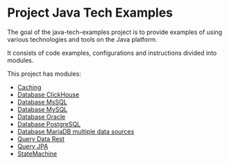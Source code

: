 # Project Java Tech Examples
The goal of the java-tech-examples project is to provide examples of using various technologies and tools on the Java platform.

It consists of code examples, configurations and instructions divided into modules.

This project has modules:
* [Caching](caching/README.md#project-caching)
* [Database ClickHouse](db-clickhouse/README.md#project-database-clickhouse)
* [Database MsSQL](db-mssql/README.md#project-database-mssql)
* [Database MySQL](db-mysql/README.md#project-database-mysql)
* [Database Oracle](db-oracle/README.md#project-database-oracle)
* [Database PostgreSQL](db-postgresql/README.md#project-database-postgresql)
* [Database MariaDB multiple data sources](db-mariadb-multipledatasources/README.md#project-database-mariadb-multiple-data-sources)
* [Query Data Rest](query-data-rest/README.md#project-query-data-rest)
* [Query JPA](query-jpa/README.md#project-query-jpa)
* [StateMachine](statemachine/README.md#project-statemachine)